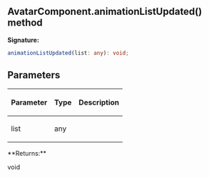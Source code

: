 
## AvatarComponent.animationListUpdated() method

**Signature:**

```typescript
animationListUpdated(list: any): void;
```

## Parameters

<table><thead><tr><th>

Parameter


</th><th>

Type


</th><th>

Description


</th></tr></thead>
<tbody><tr><td>

list


</td><td>

any


</td><td>


</td></tr>
</tbody></table>
**Returns:**

void

